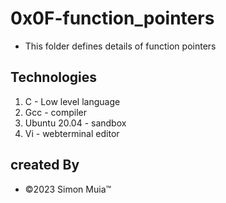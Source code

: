 # 0x0F-function_pointers

- This folder defines details of function pointers

## Technologies

1. C - Low level language
2. Gcc - compiler
3. Ubuntu 20.04 - sandbox
4. Vi - webterminal editor

## created By

- &copy;2023 Simon Muia&trade;
